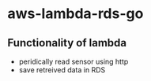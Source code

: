 # aws-lambda-rds-go

## Functionality of lambda
- peridically read sensor using http
- save retreived data in RDS
